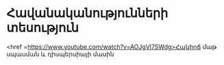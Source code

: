 # Հավանականությունների տեսություն

<href =https://www.youtube.com/watch?v=AOJgVl7SWdg>Հակիրճ մաթ սպասման և դիսպերսիայի մասին</a>
